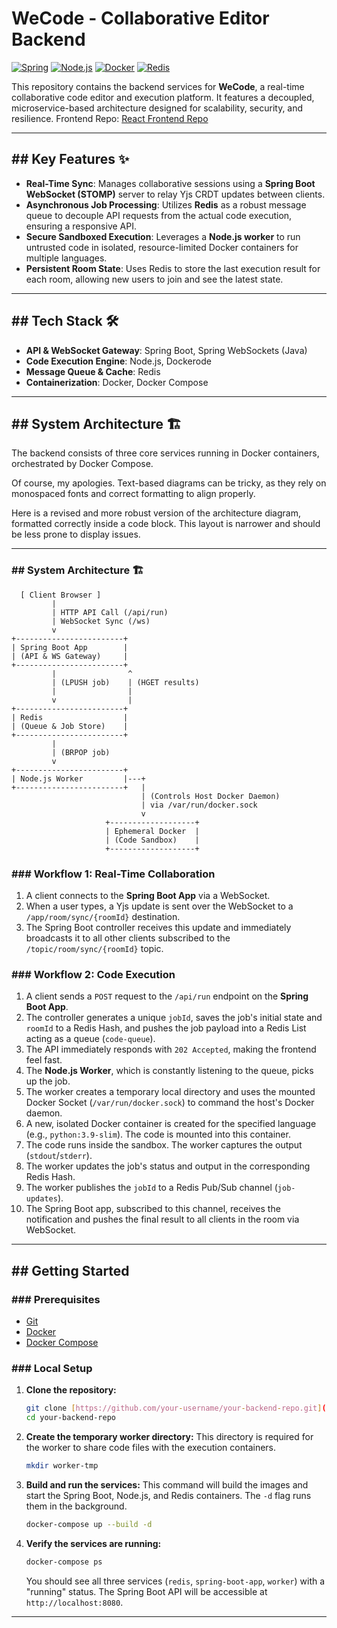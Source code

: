 # WeCode - Collaborative Editor Backend

[![Spring](https://img.shields.io/badge/Spring-6DB33F?style=for-the-badge&logo=spring&logoColor=white)](https://spring.io/)
[![Node.js](https://img.shields.io/badge/Node.js-339933?style=for-the-badge&logo=nodedotjs&logoColor=white)](https://nodejs.org/)
[![Docker](https://img.shields.io/badge/Docker-2496ED?style=for-the-badge&logo=docker&logoColor=white)](https://www.docker.com/)
[![Redis](https://img.shields.io/badge/redis-%23DD0031.svg?&style=for-the-badge&logo=redis&logoColor=white)](https://redis.io/)

This repository contains the backend services for **WeCode**, a real-time collaborative code editor and execution platform. It features a decoupled, microservice-based architecture designed for scalability, security, and resilience.
Frontend Repo: [React Frontend Repo](https://github.com/advaith-1001/wecode)

---

## ## Key Features ✨

* **Real-Time Sync**: Manages collaborative sessions using a **Spring Boot WebSocket (STOMP)** server to relay Yjs CRDT updates between clients.
* **Asynchronous Job Processing**: Utilizes **Redis** as a robust message queue to decouple API requests from the actual code execution, ensuring a responsive API.
* **Secure Sandboxed Execution**: Leverages a **Node.js worker** to run untrusted code in isolated, resource-limited Docker containers for multiple languages.
* **Persistent Room State**: Uses Redis to store the last execution result for each room, allowing new users to join and see the latest state.

---

## ## Tech Stack 🛠️

* **API & WebSocket Gateway**: Spring Boot, Spring WebSockets (Java)
* **Code Execution Engine**: Node.js, Dockerode
* **Message Queue & Cache**: Redis
* **Containerization**: Docker, Docker Compose

---

## ## System Architecture 🏗️

The backend consists of three core services running in Docker containers, orchestrated by Docker Compose.

Of course, my apologies. Text-based diagrams can be tricky, as they rely on monospaced fonts and correct formatting to align properly.

Here is a revised and more robust version of the architecture diagram, formatted correctly inside a code block. This layout is narrower and should be less prone to display issues.

-----

### \#\# System Architecture 🏗️

```
  [ Client Browser ]
         |
         | HTTP API Call (/api/run)
         | WebSocket Sync (/ws)
         v
+------------------------+
| Spring Boot App        |
| (API & WS Gateway)     |
+------------------------+
         |                ^
         | (LPUSH job)    | (HGET results)
         |                |
         v                |
+------------------------+
| Redis                  |
| (Queue & Job Store)    |
+------------------------+
         |
         | (BRPOP job)
         v
+------------------------+
| Node.js Worker         |---+
+------------------------+   |
                             | (Controls Host Docker Daemon)
                             | via /var/run/docker.sock
                             v
                     +-------------------+
                     | Ephemeral Docker  |
                     | (Code Sandbox)    |
                     +-------------------+
```

### ### Workflow 1: Real-Time Collaboration

1.  A client connects to the **Spring Boot App** via a WebSocket.
2.  When a user types, a Yjs update is sent over the WebSocket to a `/app/room/sync/{roomId}` destination.
3.  The Spring Boot controller receives this update and immediately broadcasts it to all other clients subscribed to the `/topic/room/sync/{roomId}` topic.

### ### Workflow 2: Code Execution

1.  A client sends a `POST` request to the `/api/run` endpoint on the **Spring Boot App**.
2.  The controller generates a unique `jobId`, saves the job's initial state and `roomId` to a Redis Hash, and pushes the job payload into a Redis List acting as a queue (`code-queue`).
3.  The API immediately responds with `202 Accepted`, making the frontend feel fast.
4.  The **Node.js Worker**, which is constantly listening to the queue, picks up the job.
5.  The worker creates a temporary local directory and uses the mounted Docker Socket (`/var/run/docker.sock`) to command the host's Docker daemon.
6.  A new, isolated Docker container is created for the specified language (e.g., `python:3.9-slim`). The code is mounted into this container.
7.  The code runs inside the sandbox. The worker captures the output (`stdout`/`stderr`).
8.  The worker updates the job's status and output in the corresponding Redis Hash.
9.  The worker publishes the `jobId` to a Redis Pub/Sub channel (`job-updates`).
10. The Spring Boot app, subscribed to this channel, receives the notification and pushes the final result to all clients in the room via WebSocket.

---

## ## Getting Started

### ### Prerequisites

* [Git](https://git-scm.com/)
* [Docker](https://www.docker.com/products/docker-desktop/)
* [Docker Compose](https://docs.docker.com/compose/install/)

### ### Local Setup

1.  **Clone the repository:**
    ```sh
    git clone [https://github.com/your-username/your-backend-repo.git](https://github.com/your-username/your-backend-repo.git)
    cd your-backend-repo
    ```

2.  **Create the temporary worker directory:**
    This directory is required for the worker to share code files with the execution containers.
    ```sh
    mkdir worker-tmp
    ```

3.  **Build and run the services:**
    This command will build the images and start the Spring Boot, Node.js, and Redis containers. The `-d` flag runs them in the background.
    ```sh
    docker-compose up --build -d
    ```

4.  **Verify the services are running:**
    ```sh
    docker-compose ps
    ```
    You should see all three services (`redis`, `spring-boot-app`, `worker`) with a "running" status. The Spring Boot API will be accessible at `http://localhost:8080`.

---

## ## 
